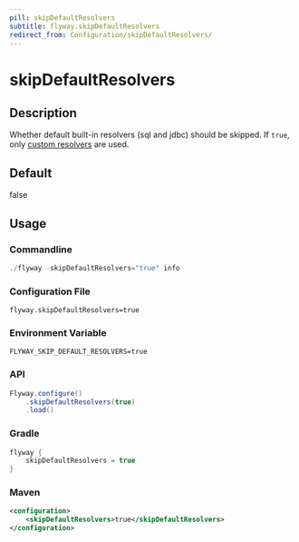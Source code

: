```yaml
---
pill: skipDefaultResolvers
subtitle: flyway.skipDefaultResolvers
redirect_from: Configuration/skipDefaultResolvers/
---
```


# skipDefaultResolvers

## Description
Whether default built-in resolvers (sql and jdbc) should be skipped. If `true`, only [custom resolvers](Configuration/Parameters/Resolver) are used.

## Default
false

## Usage

### Commandline
```powershell
./flyway -skipDefaultResolvers="true" info
```

### Configuration File
```properties
flyway.skipDefaultResolvers=true
```

### Environment Variable
```properties
FLYWAY_SKIP_DEFAULT_RESOLVERS=true
```

### API
```java
Flyway.configure()
    .skipDefaultResolvers(true)
    .load()
```

### Gradle
```groovy
flyway {
    skipDefaultResolvers = true
}
```

### Maven
```xml
<configuration>
    <skipDefaultResolvers>true</skipDefaultResolvers>
</configuration>
```
